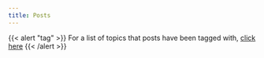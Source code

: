 ```yaml
---
title: Posts
---
```


{{< alert "tag" >}}
For a list of topics that posts have been tagged with, [click here](/tags)
{{< /alert >}}
